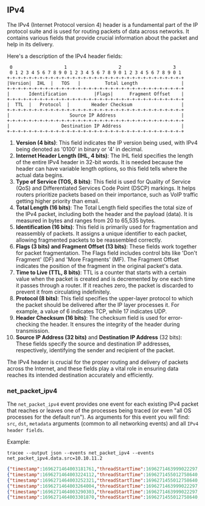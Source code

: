 ## IPv4

The IPv4 (Internet Protocol version 4) header is a fundamental part of the IP
protocol suite and is used for routing packets of data across networks. It
contains various fields that provide crucial information about the packet and
help in its delivery.

Here's a description of the IPv4 header fields:

```
 0                   1                   2                   3
 0 1 2 3 4 5 6 7 8 9 0 1 2 3 4 5 6 7 8 9 0 1 2 3 4 5 6 7 8 9 0 1
+-+-+-+-+-+-+-+-+-+-+-+-+-+-+-+-+-+-+-+-+-+-+-+-+-+-+-+-+-+-+-+-+
|Version|  IHL  |   TOS   |         Total Length                |
+-+-+-+-+-+-+-+-+-+-+-+-+-+-+-+-+-+-+-+-+-+-+-+-+-+-+-+-+-+-+-+-+
|       Identification          |Flags|      Fragment Offset    |
+-+-+-+-+-+-+-+-+-+-+-+-+-+-+-+-+-+-+-+-+-+-+-+-+-+-+-+-+-+-+-+-+
|  TTL  |   Protocol  |        Header Checksum                  |
+-+-+-+-+-+-+-+-+-+-+-+-+-+-+-+-+-+-+-+-+-+-+-+-+-+-+-+-+-+-+-+-+
|                      Source IP Address                        |
+-+-+-+-+-+-+-+-+-+-+-+-+-+-+-+-+-+-+-+-+-+-+-+-+-+-+-+-+-+-+-+-+
|                   Destination IP Address                      |
+-+-+-+-+-+-+-+-+-+-+-+-+-+-+-+-+-+-+-+-+-+-+-+-+-+-+-+-+-+-+-+-+
```

1. **Version (4 bits)**: This field indicates the IP version being used, with IPv4 being denoted as '0100' in binary or '4' in decimal.
2. **Internet Header Length (IHL, 4 bits)**: The IHL field specifies the length of the entire IPv4 header in 32-bit words. It is needed because the header can have variable length options, so this field tells where the actual data begins.
3. **Type of Service (TOS, 8 bits)**: This field is used for Quality of Service (QoS) and Differentiated Services Code Point (DSCP) markings. It helps routers prioritize packets based on their importance, such as VoIP traffic getting higher priority than email.
4. **Total Length (16 bits)**: The Total Length field specifies the total size of the IPv4 packet, including both the header and the payload (data). It is measured in bytes and ranges from 20 to 65,535 bytes.
5. **Identification (16 bits)**: This field is primarily used for fragmentation and reassembly of packets. It assigns a unique identifier to each packet, allowing fragmented packets to be reassembled correctly.
6. **Flags (3 bits) and Fragment Offset (13 bits)**: These fields work together for packet fragmentation. The Flags field includes control bits like 'Don't Fragment' (DF) and 'More Fragments' (MF). The Fragment Offset indicates the position of the fragment in the original packet's data.
7. **Time to Live (TTL, 8 bits)**: TTL is a counter that starts with a certain value when the packet is created and is decremented by one each time it passes through a router. If it reaches zero, the packet is discarded to prevent it from circulating indefinitely.
8. **Protocol (8 bits)**: This field specifies the upper-layer protocol to which the packet should be delivered after the IP layer processes it. For example, a value of 6 indicates TCP, while 17 indicates UDP.
9. **Header Checksum (16 bits)**: The checksum field is used for error-checking the header. It ensures the integrity of the header during transmission.
10. **Source IP Address (32 bits)** and **Destination IP Address** (32 bits): These fields specify the source and destination IP addresses, respectively, identifying the sender and recipient of the packet.

The IPv4 header is crucial for the proper routing and delivery of packets across
the Internet, and these fields play a vital role in ensuring data reaches its
intended destination accurately and efficiently.

### net_packet_ipv4

The `net_packet_ipv4` event provides one event for each existing IPv4 packet
that reaches or leaves one of the processes being traced (or even "all OS
processes for the default run"). As arguments for this event you will find:
`src`, `dst`, `metadata` arguments (common to all networking events) and all `IPv4 header
fields`.

Example:

``` console
tracee --output json --events net_packet_ipv4 --events net_packet_ipv4.data.src=10.10.11.2
```

```json
{"timestamp":1696271464003181761,"threadStartTime":1696271463999022297,"processorId":2,"processId":1103574,"cgroupId":5650,"threadId":1103574,"parentProcessId":1098248,"hostProcessId":1103574,"hostThreadId":1103574,"hostParentProcessId":1098248,"userId":1000,"mountNamespace":4026531841,"pidNamespace":4026531836,"processName":"nc","executable":{"path":""},"hostName":"rugged","containerId":"","container":{},"kubernetes":{},"eventId":"2000","eventName":"net_packet_ipv4","matchedPolicies":[""],"argsNum":3,"returnValue":0,"syscall":"socket","stackAddresses":[0],"contextFlags":{"containerStarted":false,"isCompat":false},"threadEntityId":2347021303,"processEntityId":2347021303,"parentEntityId":129643807,"args":[{"name":"src","type":"const char*","value":"10.10.11.2"},{"name":"dst","type":"const char*","value":"10.10.11.2"},{"name":"proto_ipv4","type":"trace.ProtoIPv4","value":{"version":4,"IHL":5,"TOS":0,"length":60,"id":21515,"flags":2,"fragOffset":0,"TTL":64,"protocol":"TCP","checksum":48281,"srcIP":"10.10.11.2","dstIP":"10.10.11.2"}}]}
{"timestamp":1696271464003224112,"threadStartTime":1696271455012758640,"processorId":2,"processId":1103525,"cgroupId":5650,"threadId":1103525,"parentProcessId":1037836,"hostProcessId":1103525,"hostThreadId":1103525,"hostParentProcessId":1037836,"userId":1000,"mountNamespace":4026531841,"pidNamespace":4026531836,"processName":"nc","executable":{"path":""},"hostName":"rugged","containerId":"","container":{},"kubernetes":{},"eventId":"2000","eventName":"net_packet_ipv4","matchedPolicies":[""],"argsNum":3,"returnValue":0,"syscall":"","stackAddresses":[0],"contextFlags":{"containerStarted":false,"isCompat":false},"threadEntityId":2580724346,"processEntityId":2580724346,"parentEntityId":2142180145,"args":[{"name":"src","type":"const char*","value":"10.10.11.2"},{"name":"dst","type":"const char*","value":"10.10.11.2"},{"name":"proto_ipv4","type":"trace.ProtoIPv4","value":{"version":4,"IHL":5,"TOS":0,"length":60,"id":21515,"flags":2,"fragOffset":0,"TTL":64,"protocol":"TCP","checksum":48281,"srcIP":"10.10.11.2","dstIP":"10.10.11.2"}}]}
{"timestamp":1696271464003252321,"threadStartTime":1696271455012758640,"processorId":2,"processId":1103525,"cgroupId":5650,"threadId":1103525,"parentProcessId":1037836,"hostProcessId":1103525,"hostThreadId":1103525,"hostParentProcessId":1037836,"userId":1000,"mountNamespace":4026531841,"pidNamespace":4026531836,"processName":"nc","executable":{"path":""},"hostName":"rugged","containerId":"","container":{},"kubernetes":{},"eventId":"2000","eventName":"net_packet_ipv4","matchedPolicies":[""],"argsNum":3,"returnValue":0,"syscall":"socket","stackAddresses":[0],"contextFlags":{"containerStarted":false,"isCompat":false},"threadEntityId":2580724346,"processEntityId":2580724346,"parentEntityId":2142180145,"args":[{"name":"src","type":"const char*","value":"10.10.11.2"},{"name":"dst","type":"const char*","value":"10.10.11.2"},{"name":"proto_ipv4","type":"trace.ProtoIPv4","value":{"version":4,"IHL":5,"TOS":0,"length":60,"id":0,"flags":2,"fragOffset":0,"TTL":64,"protocol":"TCP","checksum":4261,"srcIP":"10.10.11.2","dstIP":"10.10.11.2"}}]}
{"timestamp":1696271464003264004,"threadStartTime":1696271463999022297,"processorId":2,"processId":1103574,"cgroupId":5650,"threadId":1103574,"parentProcessId":1098248,"hostProcessId":1103574,"hostThreadId":1103574,"hostParentProcessId":1098248,"userId":1000,"mountNamespace":4026531841,"pidNamespace":4026531836,"processName":"nc","executable":{"path":""},"hostName":"rugged","containerId":"","container":{},"kubernetes":{},"eventId":"2000","eventName":"net_packet_ipv4","matchedPolicies":[""],"argsNum":3,"returnValue":0,"syscall":"","stackAddresses":[0],"contextFlags":{"containerStarted":false,"isCompat":false},"threadEntityId":2347021303,"processEntityId":2347021303,"parentEntityId":129643807,"args":[{"name":"src","type":"const char*","value":"10.10.11.2"},{"name":"dst","type":"const char*","value":"10.10.11.2"},{"name":"proto_ipv4","type":"trace.ProtoIPv4","value":{"version":4,"IHL":5,"TOS":0,"length":60,"id":0,"flags":2,"fragOffset":0,"TTL":64,"protocol":"TCP","checksum":4261,"srcIP":"10.10.11.2","dstIP":"10.10.11.2"}}]}
{"timestamp":1696271464003290303,"threadStartTime":1696271463999022297,"processorId":2,"processId":1103574,"cgroupId":5650,"threadId":1103574,"parentProcessId":1098248,"hostProcessId":1103574,"hostThreadId":1103574,"hostParentProcessId":1098248,"userId":1000,"mountNamespace":4026531841,"pidNamespace":4026531836,"processName":"nc","executable":{"path":""},"hostName":"rugged","containerId":"","container":{},"kubernetes":{},"eventId":"2000","eventName":"net_packet_ipv4","matchedPolicies":[""],"argsNum":3,"returnValue":0,"syscall":"socket","stackAddresses":[0],"contextFlags":{"containerStarted":false,"isCompat":false},"threadEntityId":2347021303,"processEntityId":2347021303,"parentEntityId":129643807,"args":[{"name":"src","type":"const char*","value":"10.10.11.2"},{"name":"dst","type":"const char*","value":"10.10.11.2"},{"name":"proto_ipv4","type":"trace.ProtoIPv4","value":{"version":4,"IHL":5,"TOS":0,"length":52,"id":21516,"flags":2,"fragOffset":0,"TTL":64,"protocol":"TCP","checksum":48288,"srcIP":"10.10.11.2","dstIP":"10.10.11.2"}}]}
{"timestamp":1696271464003301870,"threadStartTime":1696271455012758640,"processorId":2,"processId":1103525,"cgroupId":5650,"threadId":1103525,"parentProcessId":1037836,"hostProcessId":1103525,"hostThreadId":1103525,"hostParentProcessId":1037836,"userId":1000,"mountNamespace":4026531841,"pidNamespace":4026531836,"processName":"nc","executable":{"path":""},"hostName":"rugged","containerId":"","container":{},"kubernetes":{},"eventId":"2000","eventName":"net_packet_ipv4","matchedPolicies":[""],"argsNum":3,"returnValue":0,"syscall":"","stackAddresses":[0],"contextFlags":{"containerStarted":false,"isCompat":false},"threadEntityId":2580724346,"processEntityId":2580724346,"parentEntityId":2142180145,"args":[{"name":"src","type":"const char*","value":"10.10.11.2"},{"name":"dst","type":"const char*","value":"10.10.11.2"},{"name":"proto_ipv4","type":"trace.ProtoIPv4","value":{"version":4,"IHL":5,"TOS":0,"length":52,"id":21516,"flags":2,"fragOffset":0,"TTL":64,"protocol":"TCP","checksum":48288,"srcIP":"10.10.11.2","dstIP":"10.10.11.2"}}]}
```
